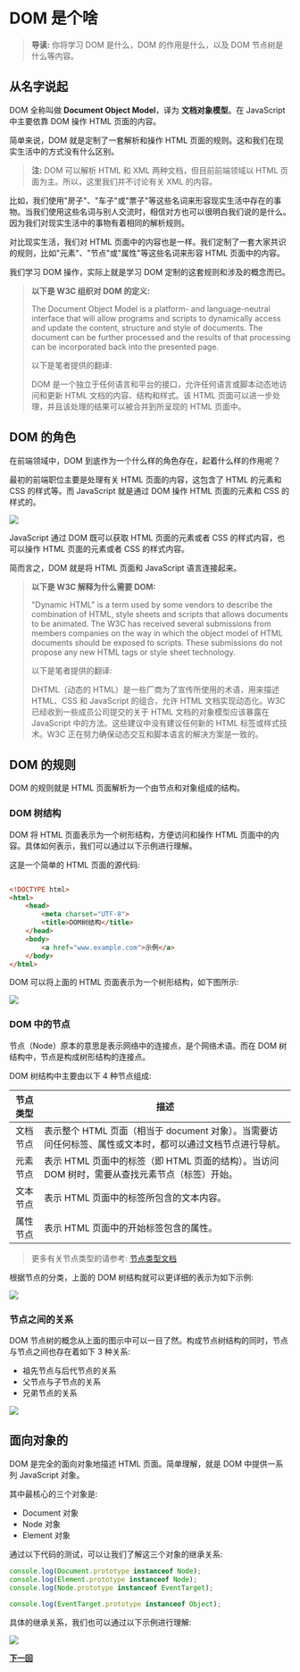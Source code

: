 # DOM 是个啥

> **导读:** 你将学习 DOM 是什么，DOM 的作用是什么，以及 DOM 节点树是什么等内容。

## 从名字说起

DOM 全称叫做 **Document Object Model**，译为 **文档对象模型**。在 JavaScript 中主要依靠 DOM 操作 HTML 页面的内容。

简单来说，DOM 就是定制了一套解析和操作 HTML 页面的规则。这和我们在现实生活中的方式没有什么区别。

> **注:** DOM 可以解析 HTML 和 XML 两种文档，但目前前端领域以 HTML 页面为主。所以，这里我们并不讨论有关 XML 的内容。

比如，我们使用"房子"、"车子"或"票子"等这些名词来形容现实生活中存在的事物。当我们使用这些名词与别人交流时，相信对方也可以很明白我们说的是什么。因为我们对现实生活中的事物有着相同的解析规则。

对比现实生活，我们对 HTML 页面中的内容也是一样。我们定制了一套大家共识的规则，比如"元素"、"节点"或"属性"等这些名词来形容 HTML 页面中的内容。

我们学习 DOM 操作，实际上就是学习 DOM 定制的这套规则和涉及的概念而已。

> **以下是 W3C 组织对 DOM 的定义:**
> 
> The Document Object Model is a platform- and language-neutral interface that will allow programs and scripts to dynamically access and update the content, structure and style of documents. The document can be further processed and the results of that processing can be incorporated back into the presented page.
> 
> 以下是笔者提供的翻译:
> 
> DOM 是一个独立于任何语言和平台的接口，允许任何语言或脚本动态地访问和更新 HTML 文档的内容、结构和样式。该 HTML 页面可以进一步处理，并且该处理的结果可以被合并到所呈现的 HTML 页面中。

## DOM 的角色

在前端领域中，DOM 到底作为一个什么样的角色存在，起着什么样的作用呢？

最初的前端职位主要是处理有关 HTML 页面的内容，这包含了 HTML 的元素和 CSS 的样式等。而 JavaScript 就是通过 DOM 操作 HTML 页面的元素和 CSS 的样式的。

![](01-effect-of-dom.png)

JavaScript 通过 DOM 既可以获取 HTML 页面的元素或者 CSS 的样式内容，也可以操作 HTML 页面的元素或者 CSS 的样式内容。

简而言之，DOM 就是将 HTML 页面和 JavaScript 语言连接起来。

> **以下是 W3C 解释为什么需要 DOM:**
> 
> "Dynamic HTML" is a term used by some vendors to describe the combination of HTML, style sheets and scripts that allows documents to be animated. The W3C has received several submissions from members companies on the way in which the object model of HTML documents should be exposed to scripts. These submissions do not propose any new HTML tags or style sheet technology.
> 
> 以下是笔者提供的翻译:
> 
> DHTML（动态的 HTML）是一些厂商为了宣传所使用的术语，用来描述 HTML、CSS 和 JavaScript 的组合，允许 HTML 文档实现动态化。W3C 已经收到一些成员公司提交的关于 HTML 文档的对象模型应该暴露在 JavaScript 中的方法。这些建议中没有建议任何新的 HTML 标签或样式技术。W3C 正在努力确保动态交互和脚本语言的解决方案是一致的。

## DOM 的规则

DOM 的规则就是 HTML 页面解析为一个由节点和对象组成的结构。

### DOM 树结构

DOM 将 HTML 页面表示为一个树形结构，方便访问和操作 HTML 页面中的内容。具体如何表示，我们可以通过以下示例进行理解。

这是一个简单的 HTML 页面的源代码:

```html

<!DOCTYPE html>
<html>
	<head>
		<meta charset="UTF-8">
		<title>DOM树结构</title>
	</head>
	<body>
		<a href="www.example.com">示例</a>
	</body>
</html>
```

DOM 可以将上面的 HTML 页面表示为一个树形结构，如下图所示:

![](02-dom-node-tree.png)

### DOM 中的节点

节点（Node）原本的意思是表示网络中的连接点，是个网络术语。而在 DOM 树结构中，节点是构成树形结构的连接点。

DOM 树结构中主要由以下 4 种节点组成:

| 节点类型 | 描述 |
| :---: | --- |
| 文档节点 | 表示整个 HTML 页面（相当于 document 对象）。当需要访问任何标签、属性或文本时，都可以通过文档节点进行导航。|
| 元素节点 | 表示 HTML 页面中的标签（即 HTML 页面的结构）。当访问 DOM 树时，需要从查找元素节点（标签）开始。|
| 文本节点 | 表示 HTML 页面中的标签所包含的文本内容。|
| 属性节点 | 表示 HTML 页面中的开始标签包含的属性。|

> 更多有关节点类型的请参考: [节点类型文档](node-types.md)

根据节点的分类，上面的 DOM 树结构就可以更详细的表示为如下示例:

![](03-dom_node_tree.png)

### 节点之间的关系

DOM 节点树的概念从上面的图示中可以一目了然。构成节点树结构的同时，节点与节点之间也存在着如下 3 种关系:

- 祖先节点与后代节点的关系
- 父节点与子节点的关系
- 兄弟节点的关系

![](04-node_relation.png)

## 面向对象的

DOM 是完全的面向对象地描述 HTML 页面。简单理解，就是 DOM 中提供一系列 JavaScript 对象。

其中最核心的三个对象是:

- Document 对象
- Node 对象
- Element 对象

通过以下代码的测试，可以让我们了解这三个对象的继承关系:

```javascript
console.log(Document.prototype instanceof Node);
console.log(Element.prototype instanceof Node);
console.log(Node.prototype instanceof EventTarget);
    
console.log(EventTarget.prototype instanceof Object);
```

具体的继承关系，我们也可以通过以下示例进行理解:

![](05-inheritance-relationships-of-objects.png)

**[下一回](../02-dom-and-js/README.md)**